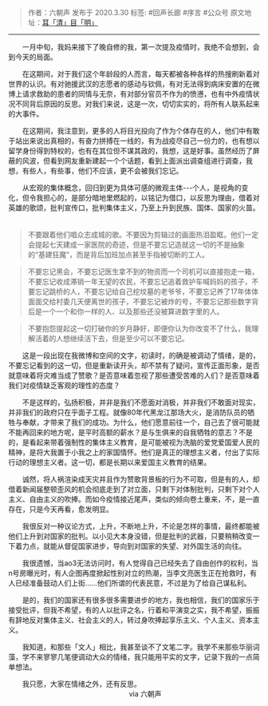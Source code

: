 > 作者：六朝声
> 发布于 2020.3.30
> 标签: #回声长廊 #序言 #公众号
> 原文地址：[耳「清」目「明」](https://mp.weixin.qq.com/s?__biz=MzUyMjU3NzI2MA==&mid=2247483651&idx=1&sn=a83923fc74547a7e7546a228e610abf0&chksm=f9c8f500cebf7c162f0c06692c2a209c61dd1855395b8cb167613f5639c8c46e4301a930cf16#rd)
***

　　一月中旬，我妈来接下了晚自修的我，第一次提及疫情时，我绝不会想到，会到今天的局面。

　　在这期间，对于我们这个年龄段的人而言，每天都被各种各样的热搜刷新着对世界的认识。有对驰援武汉的志愿者的感动与钦佩，有对无法得到病床安置的在微博上请求救助的患者的同情与无奈，有对部分官员不作为的愤懑，也有中外疫情状况不同背后原因的反思。对我们来说，这是一次，切切实实的，将所有人联系起来的大事件。

　　在这期间，我注意到，更多的人将目光投向了作为个体存在的人，他们中有敢于站出来说出真相的，有奋力拼搏在一线的，有为战疫尽自己一份力的，也有想以留学身份得到特权的，也有在其位但不谋其政的，我想，这是好事。虽然经历了屏蔽的风波，但看到网友重新建起一个个话题，看到上面派出调查组进行调查，我想，有些人，有些事，他们不应该，更不会被我们忘记。

　　从宏观的集体概念，回归到更为具体可感的微观主体---个人，是视角的变化，但令我担心的，是部分暗地里燃起的，以铭记为借口，以反思为理由，借着对英雄的歌颂，批判宣传口，批判集体主义，乃至上升到民族、国体、国家的火苗。
　　
> 不要跟着他们唱众志成城的歌。不要因为剪辑过的画面热泪盈眶。他们一定会提起七天建成一家医院的奇迹，但是不要忘记造就这一切的不是抽象的“基建狂魔”，而是背后加班加点甚至手指被切断的工人。

> 不要忘记黑会，不要忘记医生拿不到的物资而一个司机可以直接抱走一箱，不要忘记收成滞销一年无望的农民，不要忘记追着救护车喊妈妈的孩子，不要忘记跳桥的人，不要忘记给自己挖坟墓的老爷爷，不要忘记养了17年体体面面交给村委几天便离世的孩子，不要忘记被炸的号，不要忘记那些数字背后是一个一个和你一样的人、以及那些还没被算进数字里的人。

> 不要抱怨提起这一切打破你的岁月静好，即便你认为你改变不了什么，我理解活着的人想继续活下去，但是至少可以不要忘记。


　　这是一段出现在我微博和空间的文字，初读时，的确是被调动了情绪，是的，不要忘记看到的这一切，但是重新读开头，却不禁有了疑问，宣传正面形象，是否就意味着将灾难当成了赞歌？是否意味着忽视了那些遭受苦难的人们？是否意味着我们对疫情缺乏客观的理性的态度？

　　不是这样的，弘扬积极，并非是我们不愿面对消极，并非我们不敢面对现实，并非我们的政府只在乎面子工程。就像80年代黑龙江那场大火，是消防队员的牺牲与奉献，才带来了我们的成功。为什么，他们愿意前往一个，自己去了很可能就不能再回来的地方呢，是平时高额的薪水？是与生俱来的自我牺牲的意志？不是的，是看起来带着强制性的集体主义教育，是可能被视为洗脑的爱党爱国爱人民的精神，是将大我置于小我之上的​家国情怀。他们是真正的理想主义者，付出了实际行动的理想主义者。这一切，都是长期以来爱国主义教育的结果。

　　诚然，将人祸渲染成天灾并且作为赞歌背景板的行为不可取，但是有的人，却借着新闻届整顿歪风的机会彻底走到了对立面，只剩下对体制批判，只剩下对个人主义、自由主义的吹捧。而如今疫情接近尾声，类似的倾向卷土重来，不，是一直存在，只是今天再看，愈发明显。

　　我很反对一种议论方式，上升，不断地上升，不论是怎样的事情，最终都能被他们上升到对国家的批判。以小见大本身没错，但是批判的武器，只要稍稍改变一下着力点，就能从督促国家进步，导向到对国家的失望、对外国生活的向往。

　　我很遗憾，当ao3无法访问时，有人觉得自己已经失去了自由创作的权利，当n号房曝光时，有人企图再度掀起性别对立的热潮，当李文亮医生正在抢救时，有人已经准备鼓动人们上街……他们所谓的代表民意，不过是为了给自己谋私利。

　　是的，我们的国家还有很多很多需要进步的地方，我也相信，我们的国家乐于接受批评，但我不希望，有的人以批评之名，行着和平演变之实，我不希望，振振有辞地反对集体主义、社会主义的人，转过身吹捧起享乐主义、个人主义、资本主义。

　　我知道，和那些「文人」相比，我甚至谈不了文笔二字。我学不来那些华丽词藻，学不来寥寥几笔便调动大众的情绪，我只能用平实的文字，记录下我的一点简单想法。

　　我只愿，大家在情绪之外，还有反思。
    　　　　　　　　　　　　　　　　　    via 六朝声
